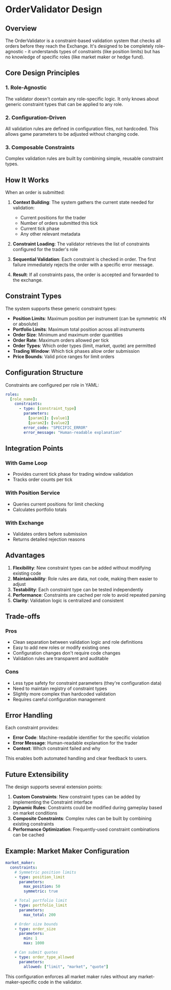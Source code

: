 # OrderValidator Design

## Overview

The OrderValidator is a constraint-based validation system that checks all orders before they reach the Exchange. It's designed to be completely role-agnostic - it understands types of constraints (like position limits) but has no knowledge of specific roles (like market maker or hedge fund).

## Core Design Principles

### 1. Role-Agnostic
The validator doesn't contain any role-specific logic. It only knows about generic constraint types that can be applied to any role.

### 2. Configuration-Driven
All validation rules are defined in configuration files, not hardcoded. This allows game parameters to be adjusted without changing code.

### 3. Composable Constraints
Complex validation rules are built by combining simple, reusable constraint types.

## How It Works

When an order is submitted:

1. **Context Building**: The system gathers the current state needed for validation:
   - Current positions for the trader
   - Number of orders submitted this tick
   - Current tick phase
   - Any other relevant metadata

2. **Constraint Loading**: The validator retrieves the list of constraints configured for the trader's role

3. **Sequential Validation**: Each constraint is checked in order. The first failure immediately rejects the order with a specific error message.

4. **Result**: If all constraints pass, the order is accepted and forwarded to the exchange.

## Constraint Types

The system supports these generic constraint types:

- **Position Limits**: Maximum position per instrument (can be symmetric ±N or absolute)
- **Portfolio Limits**: Maximum total position across all instruments
- **Order Size**: Minimum and maximum order quantities
- **Order Rate**: Maximum orders allowed per tick
- **Order Types**: Which order types (limit, market, quote) are permitted
- **Trading Window**: Which tick phases allow order submission
- **Price Bounds**: Valid price ranges for limit orders

## Configuration Structure

Constraints are configured per role in YAML:

```yaml
roles:
  [role_name]:
    constraints:
      - type: [constraint_type]
        parameters:
          [param1]: [value1]
          [param2]: [value2]
        error_code: "SPECIFIC_ERROR"
        error_message: "Human-readable explanation"
```

## Integration Points

### With Game Loop
- Provides current tick phase for trading window validation
- Tracks order counts per tick

### With Position Service
- Queries current positions for limit checking
- Calculates portfolio totals

### With Exchange
- Validates orders before submission
- Returns detailed rejection reasons

## Advantages

1. **Flexibility**: New constraint types can be added without modifying existing code
2. **Maintainability**: Role rules are data, not code, making them easier to adjust
3. **Testability**: Each constraint type can be tested independently
4. **Performance**: Constraints are cached per role to avoid repeated parsing
5. **Clarity**: Validation logic is centralized and consistent

## Trade-offs

### Pros
- Clean separation between validation logic and role definitions
- Easy to add new roles or modify existing ones
- Configuration changes don't require code changes
- Validation rules are transparent and auditable

### Cons
- Less type safety for constraint parameters (they're configuration data)
- Need to maintain registry of constraint types
- Slightly more complex than hardcoded validation
- Requires careful configuration management

## Error Handling

Each constraint provides:
- **Error Code**: Machine-readable identifier for the specific violation
- **Error Message**: Human-readable explanation for the trader
- **Context**: Which constraint failed and why

This enables both automated handling and clear feedback to users.

## Future Extensibility

The design supports several extension points:

1. **Custom Constraints**: New constraint types can be added by implementing the Constraint interface
2. **Dynamic Rules**: Constraints could be modified during gameplay based on market conditions
3. **Composite Constraints**: Complex rules can be built by combining existing constraints
4. **Performance Optimization**: Frequently-used constraint combinations can be cached

## Example: Market Maker Configuration

```yaml
market_maker:
  constraints:
    # Symmetric position limits
    - type: position_limit
      parameters:
        max_position: 50
        symmetric: true

    # Total portfolio limit
    - type: portfolio_limit
      parameters:
        max_total: 200

    # Order size bounds
    - type: order_size
      parameters:
        min: 1
        max: 1000

    # Can submit quotes
    - type: order_type_allowed
      parameters:
        allowed: ["limit", "market", "quote"]
```

This configuration enforces all market maker rules without any market-maker-specific code in the validator.
